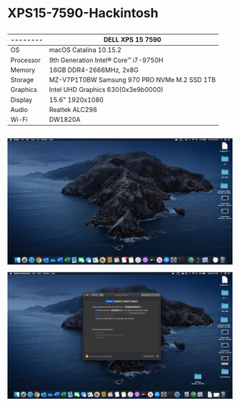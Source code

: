 # XPS15-7590-Hackintosh

## 

| -------- | DELL XPS 15 7590                                                     |
| -------- | ------------------------------------------------------------ |
| OS | macOS Catalina 10.15.2                 |
| Processor  | 9th Generation Intel® Core™ i7-9750H                                   |
| Memory    | 16GB DDR4-2666MHz, 2x8G                                                       |
| Storage     | MZ-V7P1T0BW Samsung 970 PRO NVMe M.2 SSD 1TB                            |
| Graphics   | Intel UHD Graphics 630(0x3e9b0000)                           |
| Display   | 15.6" 1920x1080                                              |
| Audio    | Realtek ALC298                                               |
| Wi-Fi | DW1820A|

## 


![](https://github.com/CryptoNeverSleeps/XPS15-7590-Hackintosh/blob/master/screenshot/Desktop.png)


![](https://github.com/CryptoNeverSleeps/XPS15-7590-Hackintosh/blob/master/screenshot/Security.png)
